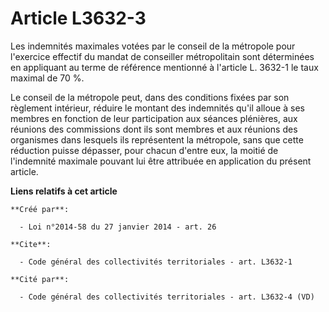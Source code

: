# Article L3632-3

Les indemnités maximales votées par le conseil de la métropole pour l'exercice effectif du mandat de conseiller métropolitain
sont déterminées en appliquant au terme de référence mentionné à l'article L. 3632-1 le taux maximal de 70 %. 

Le conseil de la métropole peut, dans des conditions fixées par son règlement intérieur, réduire le montant des indemnités
qu'il alloue à ses membres en fonction de leur participation aux séances plénières, aux réunions des commissions dont ils
sont membres et aux réunions des organismes dans lesquels ils représentent la métropole, sans que cette réduction puisse
dépasser, pour chacun d'entre eux, la moitié de l'indemnité maximale pouvant lui être attribuée en application du présent
article.

**Liens relatifs à cet article**

	**Créé par**:

	  - Loi n°2014-58 du 27 janvier 2014 - art. 26

	**Cite**:

	  - Code général des collectivités territoriales - art. L3632-1

	**Cité par**:

	  - Code général des collectivités territoriales - art. L3632-4 (VD)
